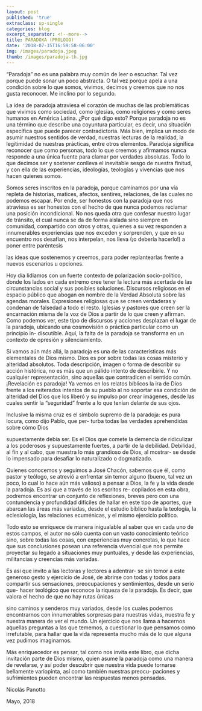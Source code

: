 ```yaml
---
layout: post
published: 'true'
extraclass: sp-single
categories: blog
excerpt_separator: <!--more-->
title: PARADOXA (PROLOGO)
date: '2018-07-15T16:59:58-06:00'
img: /images/paradoja.jpeg
thumb: /images/paradoja-th.jpg
---
```

“Paradoja” no es una palabra muy común de leer o escuchar. Tal vez porque puede sonar un poco abstracta. O tal vez porque apela a una condición sobre lo que somos, vivimos, decimos y creemos que no nos gusta reconocer. Me inclino por lo segundo. 

La idea de paradoja atraviesa el corazón de muchas de las problemáticas que vivimos como sociedad, como iglesias, como religiones y como seres humanos en América Latina. ¿Por qué digo esto? Porque paradoja no es una término que describe una coyuntura particular, es decir, una situación específica que puede parecer contradictoria. Más bien, implica un modo de asumir nuestros sentidos de verdad, nuestras lecturas de la realidad, la legitimidad de nuestras prácticas, entre otros elementos. Paradoja significa reconocer que como personas, todo lo que creemos y afirmamos nunca responde a una única fuente para clamar por verdades absolutas. Todo lo que decimos ser y sostener conlleva el inevitable sesgo de nuestra finitud, y con ella de las experiencias, ideologías, teologías y vivencias que nos hacen quienes somos. 

Somos seres inscritos en la paradoja, porque caminamos por una vía repleta de historias, matices, afectos, sentires, relaciones, de las cuales no podemos escapar. Por ende, ser honestos con la paradoja que nos atraviesa es ser honestos con el hecho de que nunca podemos reclamar una posición incondicional. No nos queda otra que confesar nuestro lugar de tránsito, el cual nunca se da de forma aislada sino siempre en comunidad, compartido con otros y otras, quienes a su vez responden a innumerables experiencias que nos exceden y sorprenden, y que en su encuentro nos desafían, nos interpelan, nos lleva (¡o debería hacerlo!) a poner entre paréntesis 

las ideas que sostenemos y creemos, para poder replantearlas frente a nuevos escenarios u opciones. 

Hoy día lidiamos con un fuerte contexto de polarización socio-político, donde los lados en cada extremo cree tener la lectura más acertada de las circunstancias social y sus posibles soluciones. Discursos religiosos en el espacio público que abogan en nombre de la Verdad Absoluta sobre las agendas morales. Expresiones religiosas que se creen verdaderas y condenan de falsedad a todo el resto. Iglesias y pastores que creen ser la encarnación misma de la voz de Dios a partir de lo que creen y afirman. Como podemos ver, este tipo de discursos y acciones desplazan el lugar de la paradoja, ubicando una cosmovisión o práctica particular como un principio in- discutible. Aquí, la falta de la paradoja se transforma en un contexto de opresión y silenciamiento. 

Si vamos aún más allá, la paradoja es una de las características más elementales de Dios mismo. Dios es por sobre todas las cosas misterio y alteridad absolutos. Toda descripción, imagen o forma de describir su acción histórica, no es más que un pálido intento de describirle. Y no cualquier representación, sino aquellas que contradicen el sentido común. ¡Revelación es paradoja! Ya vemos en los relatos bíblicos la ira de Dios frente a los reiterados intentos de su pueblo al no soportar esa condición de alteridad del Dios que los liberó y su impulso por crear imágenes, desde las cuales sentir la “seguridad” frente a lo que tenían delante de sus ojos. 

Inclusive la misma cruz es el símbolo supremo de la paradoja: es pura locura, como dijo Pablo, que per- turba todas las verdades aprehendidas sobre cómo Dios 

supuestamente debía ser. Es el Dios que comete la demencia de ridiculizar a los poderosos y supuestamente fuertes, a partir de la debilidad. Debilidad, al fin y al cabo, que muestra lo más grandioso de Dios, al mostrar- se desde lo impensado para desafiar lo naturalizado o dogmatizado. 

Quienes conocemos y seguimos a José Chacón, sabemos que él, como pastor y teólogo, se atrevió a enfrentar sin temor alguno (bueno, tal vez un poco, lo cual lo hace aún más valioso) a pensar a Dios, la fe y la vida desde la paradoja. Es así que a través de los escritos re- copilados en esta obra, podremos encontrar un conjunto de reflexiones, breves pero con una contundencia y profundidad difíciles de hallar en este tipo de aportes, que abarcan las áreas más variadas, desde el estudio bíblico hasta la teología, la eclesiología, las relaciones ecuménicas, y el mismo ejercicio político. 

Todo esto se enriquece de manera inigualable al saber que en cada uno de estos campos, el autor no sólo cuenta con un vasto conocimiento teórico sino, sobre todas las cosas, con experiencias muy concretas, lo que hace que sus conclusiones posean una referencia vivencial que nos permite proyectar su legado a situaciones muy puntuales, y desde las experiencias, militancias y creencias más variadas. 

Es así que invito a las lectoras y lectores a adentrar- se sin temor a este generoso gesto y ejercicio de José, de abrirse con todas y todos para compartir sus sensaciones, preocupaciones y sentimientos, desde un serio que- hacer teológico que reconoce la riqueza de la paradoja. Es decir, que valora el hecho de que no hay rutas únicas 

sino caminos y senderos muy variados, desde los cuales podemos encontrarnos con innumerables sorpresas para nuestras vidas, nuestra fe y nuestra manera de ver el mundo. Un ejercicio que nos llama a hacernos aquellas preguntas a las que tememos, a cuestionar lo que pensamos como irrefutable, para hallar que la vida representa mucho más de lo que alguna vez pudimos imaginarnos. 

Más enriquecedor es pensar, tal como nos invita este libro, que dicha invitación parte de Dios mismo, quien asume la paradoja como una manera de revelarse, y así poder descubrir que nuestra vida puede tornarse bellamente variopinta, así como también nuestras preocu- paciones y sufrimientos pueden encontrar las respuestas menos pensadas. 

Nicolás Panotto 

Mayo, 2018
